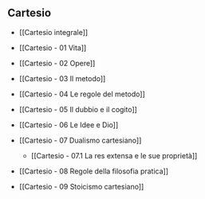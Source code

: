 ## Cartesio
- [[Cartesio integrale]]

- [[Cartesio - 01 Vita]]
- [[Cartesio - 02 Opere]]
- [[Cartesio - 03 Il metodo]]
- [[Cartesio - 04 Le regole del metodo]]
- [[Cartesio - 05 Il dubbio e il cogito]]
- [[Cartesio - 06 Le Idee e Dio]]
- [[Cartesio - 07 Dualismo cartesiano]]
	- [[Cartesio - 07.1 La res extensa e le sue proprietà]]
- [[Cartesio - 08 Regole della filosofia pratica]]
- [[Cartesio - 09 Stoicismo cartesiano]]